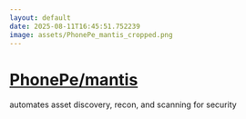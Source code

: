 ```yaml
---
layout: default
date: 2025-08-11T16:45:51.752239
image: assets/PhonePe_mantis_cropped.png
---
```


# [PhonePe/mantis](https://github.com/PhonePe/mantis)

automates asset discovery, recon, and scanning for security
